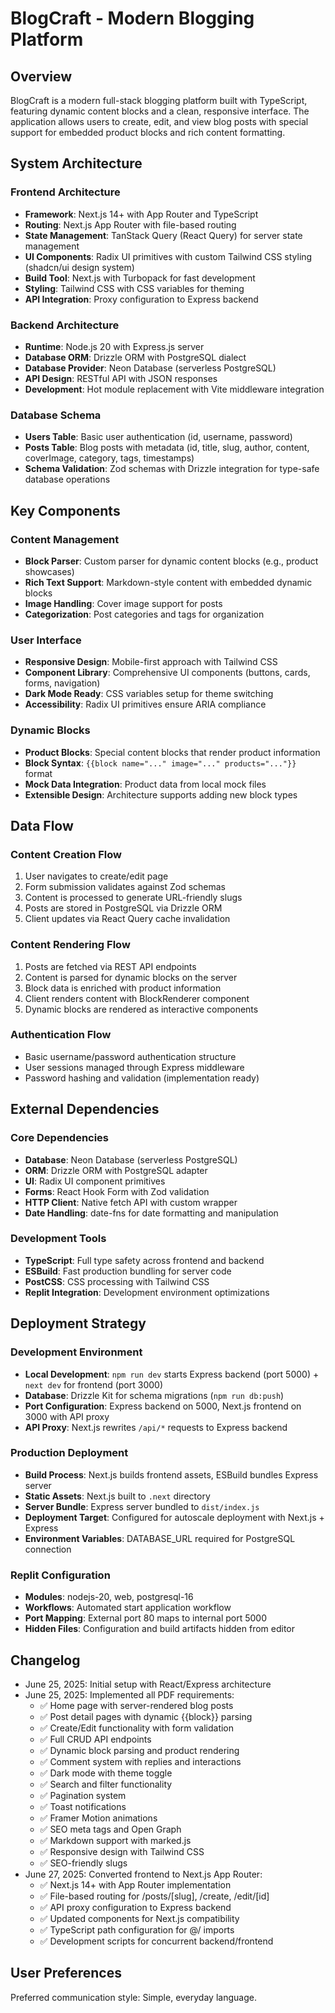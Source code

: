 # BlogCraft - Modern Blogging Platform

## Overview

BlogCraft is a modern full-stack blogging platform built with TypeScript, featuring dynamic content blocks and a clean, responsive interface. The application allows users to create, edit, and view blog posts with special support for embedded product blocks and rich content formatting.

## System Architecture

### Frontend Architecture
- **Framework**: Next.js 14+ with App Router and TypeScript
- **Routing**: Next.js App Router with file-based routing
- **State Management**: TanStack Query (React Query) for server state management
- **UI Components**: Radix UI primitives with custom Tailwind CSS styling (shadcn/ui design system)
- **Build Tool**: Next.js with Turbopack for fast development
- **Styling**: Tailwind CSS with CSS variables for theming
- **API Integration**: Proxy configuration to Express backend

### Backend Architecture
- **Runtime**: Node.js 20 with Express.js server
- **Database ORM**: Drizzle ORM with PostgreSQL dialect
- **Database Provider**: Neon Database (serverless PostgreSQL)
- **API Design**: RESTful API with JSON responses
- **Development**: Hot module replacement with Vite middleware integration

### Database Schema
- **Users Table**: Basic user authentication (id, username, password)
- **Posts Table**: Blog posts with metadata (id, title, slug, author, content, coverImage, category, tags, timestamps)
- **Schema Validation**: Zod schemas with Drizzle integration for type-safe database operations

## Key Components

### Content Management
- **Block Parser**: Custom parser for dynamic content blocks (e.g., product showcases)
- **Rich Text Support**: Markdown-style content with embedded dynamic blocks
- **Image Handling**: Cover image support for posts
- **Categorization**: Post categories and tags for organization

### User Interface
- **Responsive Design**: Mobile-first approach with Tailwind CSS
- **Component Library**: Comprehensive UI components (buttons, cards, forms, navigation)
- **Dark Mode Ready**: CSS variables setup for theme switching
- **Accessibility**: Radix UI primitives ensure ARIA compliance

### Dynamic Blocks
- **Product Blocks**: Special content blocks that render product information
- **Block Syntax**: `{{block name="..." image="..." products="..."}}` format
- **Mock Data Integration**: Product data from local mock files
- **Extensible Design**: Architecture supports adding new block types

## Data Flow

### Content Creation Flow
1. User navigates to create/edit page
2. Form submission validates against Zod schemas
3. Content is processed to generate URL-friendly slugs
4. Posts are stored in PostgreSQL via Drizzle ORM
5. Client updates via React Query cache invalidation

### Content Rendering Flow
1. Posts are fetched via REST API endpoints
2. Content is parsed for dynamic blocks on the server
3. Block data is enriched with product information
4. Client renders content with BlockRenderer component
5. Dynamic blocks are rendered as interactive components

### Authentication Flow
- Basic username/password authentication structure
- User sessions managed through Express middleware
- Password hashing and validation (implementation ready)

## External Dependencies

### Core Dependencies
- **Database**: Neon Database (serverless PostgreSQL)
- **ORM**: Drizzle ORM with PostgreSQL adapter
- **UI**: Radix UI component primitives
- **Forms**: React Hook Form with Zod validation
- **HTTP Client**: Native fetch API with custom wrapper
- **Date Handling**: date-fns for date formatting and manipulation

### Development Tools
- **TypeScript**: Full type safety across frontend and backend
- **ESBuild**: Fast production bundling for server code
- **PostCSS**: CSS processing with Tailwind CSS
- **Replit Integration**: Development environment optimizations

## Deployment Strategy

### Development Environment
- **Local Development**: `npm run dev` starts Express backend (port 5000) + `next dev` for frontend (port 3000)
- **Database**: Drizzle Kit for schema migrations (`npm run db:push`)
- **Port Configuration**: Express backend on 5000, Next.js frontend on 3000 with API proxy
- **API Proxy**: Next.js rewrites `/api/*` requests to Express backend

### Production Deployment
- **Build Process**: Next.js builds frontend assets, ESBuild bundles Express server
- **Static Assets**: Next.js built to `.next` directory
- **Server Bundle**: Express server bundled to `dist/index.js`
- **Deployment Target**: Configured for autoscale deployment with Next.js + Express
- **Environment Variables**: DATABASE_URL required for PostgreSQL connection

### Replit Configuration
- **Modules**: nodejs-20, web, postgresql-16
- **Workflows**: Automated start application workflow
- **Port Mapping**: External port 80 maps to internal port 5000
- **Hidden Files**: Configuration and build artifacts hidden from editor

## Changelog
- June 25, 2025: Initial setup with React/Express architecture
- June 25, 2025: Implemented all PDF requirements:
  * ✅ Home page with server-rendered blog posts
  * ✅ Post detail pages with dynamic {{block}} parsing
  * ✅ Create/Edit functionality with form validation
  * ✅ Full CRUD API endpoints
  * ✅ Dynamic block parsing and product rendering
  * ✅ Comment system with replies and interactions
  * ✅ Dark mode with theme toggle
  * ✅ Search and filter functionality
  * ✅ Pagination system
  * ✅ Toast notifications
  * ✅ Framer Motion animations
  * ✅ SEO meta tags and Open Graph
  * ✅ Markdown support with marked.js
  * ✅ Responsive design with Tailwind CSS
  * ✅ SEO-friendly slugs
- June 27, 2025: Converted frontend to Next.js App Router:
  * ✅ Next.js 14+ with App Router implementation
  * ✅ File-based routing for /posts/[slug], /create, /edit/[id]
  * ✅ API proxy configuration to Express backend
  * ✅ Updated components for Next.js compatibility
  * ✅ TypeScript path configuration for @/ imports
  * ✅ Development scripts for concurrent backend/frontend

## User Preferences

Preferred communication style: Simple, everyday language.
